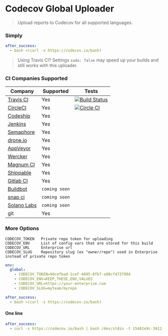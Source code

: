 Codecov Global Uploader
=======================
> Upload reports to Codecov for all supported languages.


### Simply

```yaml
after_success:
  - bash <(curl -s https://codecov.io/bash)
```
> Using Travis CI? Settings `sudo: false` may speed up your builds and still works with this uploader.

### CI Companies Supported
|                     Company                      |   Supported   |                                                               Tests                                                               |
| ------------------------------------------------ | ------------- | --------------------------------------------------------------------------------------------------------------------------------- |
| [Travis CI](https://travis-ci.org/)              | Yes           | [![Build Status](https://secure.travis-ci.org/codecov/codecov-bash.svg?branch=master)](http://travis-ci.org/codecov/codecov-bash) |
| [CircleCI](https://circleci.com/)                | Yes           | [![Circle CI](https://img.shields.io/circleci/project/codecov/codecov-bash.svg)](https://circleci.com/gh/codecov/codecov-bash)    |
| [Codeship](https://codeship.com/)                | Yes           |                                                                                                                                   |
| [Jenkins](https://jenkins-ci.org/)               | Yes           |                                                                                                                                   |
| [Semaphore](https://semaphoreci.com/)            | Yes           |                                                                                                                                   |
| [drone.io](https://drone.io/)                    | Yes           |                                                                                                                                   |
| [AppVeyor](http://www.appveyor.com/)             | Yes           |                                                                                                                                   |
| [Wercker](http://wercker.com/)                   | Yes           |                                                                                                                                   |
| [Magnum CI](https://magnum-ci.com/)              | Yes           |                                                                                                                                   |
| [Shippable](http://www.shippable.com/)           | Yes           |                                                                                                                                   |
| [Gitlab CI](https://about.gitlab.com/gitlab-ci/) | Yes           |                                                                                                                                   |
| [Buildbot](http://buildbot.net/)                 | `coming soon` |                                                                                                                                   |
| [snap ci](https://snap-ci.com_)                  | `coming soon` |                                                                                                                                   |
| [Solano Labs](https://www.solanolabs.com/)       | `coming soon` |                                                                                                                                   |
| git                                              | Yes           |                                                                                                                                   |


### More Options

```
CODECOV_TOKEN   Private repo token for uploading
CODECOV_ENV     List of config vars that are stored for this build
CODECOV_URL     Enterprise url
CODECOV_SLUG    Repository slug (ex "owner/repo") used in Enterprise instead of private repo token
```

```yaml
env:
  global:
    - CODECOV_TOKEN=9dcefbad-1cef-4895-8fb7-a90cf4737904
    - CODECOV_ENV=KEEP,THESE,ENV,VALUES
    - CODECOV_URL=https://your-enterprise.com
    - CODECOV_SLUG=myteam/myrepo

after_success:
  - bash <(curl -s https://codecov.io/bash)
```

#### One line

```yaml
after_success:
  - curl -s https://codecov.io/bash | bash /dev/stdin -t 15482e9c-3612-4812-b19b-f5e79139dfe3
```
